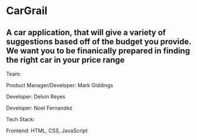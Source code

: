 # CarGrail
A car application, that will give a variety of suggestions based off of the budget you provide. We want you to be finanically prepared in finding the right car in your price range 
---

Team:

Product Manager/Developer: Mark Giddings

Developer: Delvin Reyes

Developer: Noel Fernandez

Tech Stack:

Frontend: HTML, CSS, JavaScript
